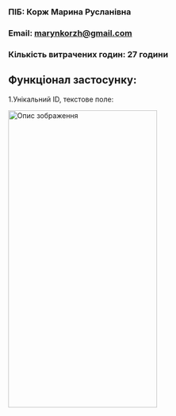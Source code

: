 ### ПІБ: Корж Марина Русланівна
### Email: marynkorzh@gmail.com
### Кількість витрачених годин: 27 години

## Функціонал застосунку:
1.Унікальний ID, текстове поле:

<p><img src="https://github.com/Marikorzh/test_messenger/assets/55840494/d1c6f18d-4efa-4946-affa-5edd72152c23" alt="Опис зображення" width="300" height="600"></p>

